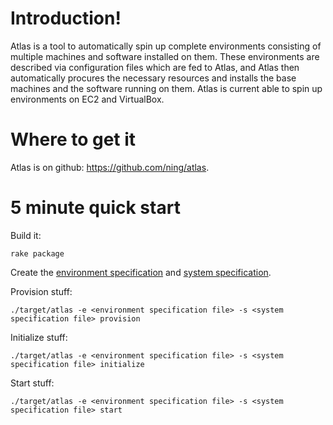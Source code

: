 # Introduction!

Atlas is a tool to automatically spin up complete environments consisting of multiple machines
and software installed on them. These environments are described via configuration files which
are fed to Atlas, and Atlas then automatically procures the necessary resources and installs
the base machines and the software running on them.
Atlas is current able to spin up environments on EC2 and VirtualBox.

# Where to get it

Atlas is on github: <https://github.com/ning/atlas>.

# 5 minute quick start

Build it:

    rake package

Create the [environment specification](#environment-specification) and
[system specification](#system-specification).

Provision stuff:

    ./target/atlas -e <environment specification file> -s <system specification file> provision

Initialize stuff:

    ./target/atlas -e <environment specification file> -s <system specification file> initialize

Start stuff:

    ./target/atlas -e <environment specification file> -s <system specification file> start


